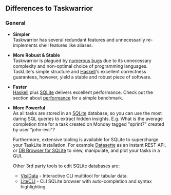 ## Differences to Taskwarrior

### General

- **Simpler** \
  Taskwarrior has several redundant features and unnecessarily re-implements
  shell features like aliases.

- **More Robust & Stable** \
  Taskwarrior is plagued by [numerous bugs][TW Issues] due to its
  unnecessary complexity and non-optimal choice of programming languages.
  TaskLite's simple structure and [Haskell]'s excellent correctness guarantees,
  however, yield a stable and robust piece of software.

- **Faster** \
  [Haskell] plus [SQLite] delivers excellent performance.
  Check out the  section about [performance] for a simple benchmark.

- **More Powerful** \
  As all tasks are stored in an [SQLite] database, so you can use the most
  daring SQL queries to extract hidden insights.
  E.g. What is the average completion time for a task created on Monday tagged
  "sprint7" created by user "john-evil"?

  Furthermore, extensive tooling is available for SQLite
  to supercharge your TaskLite installation.
  For example [Datasette] as an instant REST API, or [DB Browser for SQLite]
  to view, manipulate, and plot your tasks in a GUI.

  Other 3rd party tools to edit SQLite databases are:

  - [VisiData] - Interactive CLI multitool for tabular data.
  - [LiteCLI] - CLI SQLite browser with auto-completion and syntax highlighting.


[Datasette]: https://github.com/simonw/datasette
[DB Browser for SQLite]: https://sqlitebrowser.org
[Haskell]: https://haskell.org
[LiteCLI]: https://litecli.com
[performance]: /performance
[SQLite]: https://sqlite.org
[TW Issues]: https://github.com/GothenburgBitFactory/taskwarrior/issues
[VisiData]: http://visidata.org
